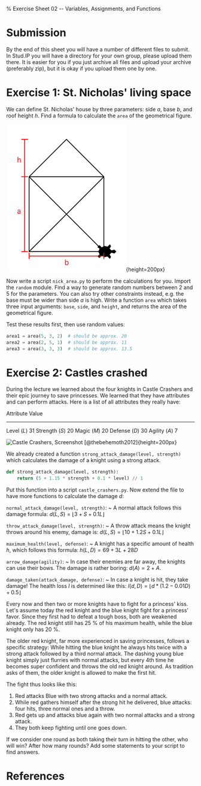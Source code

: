 % Exercise Sheet 02 -- Variables, Assignments, and Functions

# Submission

By the end of this sheet you will have a number of different files to submit.
In Stud.IP you will have a directory for your own group, please upload them
there. It is easier for you if you just archive all files and upload your
archive (preferably zip), but it is okay if you upload them one by one.


# Exercise 1: St. Nicholas' living space

We can define St. Nicholas' house by three parameters: side $a$, base $b$, and
roof height $h$. Find a formula to calculate the `area` of the geometrical
figure.

![St. Nicholas' house](img/nick_area.png){height=200px}

Now write a script `nick_area.py` to perform the calculations for you. Import
the `random` module. Find a way to generate random numbers between 2 and 5 for
the parameters. You can also try other constraints instead, e.g. the base must
be wider than side $a$ is high. Write a function `area` which takes three input
arguments: `base`, `side`, and `height`, and returns the area of the
geometrical figure.

Test these results first, then use random values:

```python
area1 = area(5, 3, 2)  # should be approx. 20
area2 = area(2, 5, 1)  # should be approx. 11
area3 = area(3, 3, 3)  # should be approx. 13.5
```


# Exercise 2: Castles crashed

During the lecture we learned about the four knights in Castle Crashers and
their epic journey to save princesses. We learned that they have attributes and
can perform attacks. Here is a list of all attributes they really have:

Attribute      Value
-------------- -----
Level ($L$)       31
Strength ($S$)    20
Magic ($M$)       20
Defense ($D$)     30
Agility ($A$)      7

![Castle Crashers, Screenshot [@thebehemoth2012]](http://www.castlecrashers.com/images/screenshots/cc7.jpg){height=200px}

We already created a function `strong_attack_damage(level, strength)` which
calculates the damage of a knight using a strong attack.

```python
def strong_attack_damage(level, strength):
    return (5 + 1.15 * strength + 0.1 * level) // 1
```

Put this function into a script `castle_crashers.py`. Now extend the file to
have more functions to calculate the damage $d$:

`normal_attack_damage(level, strength)`:
  ~ A normal attack follows this damage formula: $d(L, S) = \left\lfloor
  3 + S + 0.1 L \right\rfloor$

`throw_attack_damage(level, strength)`:
  ~ A throw attack means the knight throws around his enemy, damage is: $d(L,
  S) = \left\lfloor 10 + 1.2 S + 0.1 L \right\rfloor$

`maximum_health(level, defense)`:
  ~ A knight has a specific amount of health $h$, which follows this formula:
  $h(L, D) = 69 + 3 L + 28 D$

`arrow_damage(agility)`:
  ~ In case their enemies are far away, the knights can use their bows. The
  damage is rather boring: $d(A) = 2 + A$.

`damage_taken(attack_damage, defense)`:
  ~ In case a knight is hit, they take damage! The health loss $l$ is
  determined like this: $l(d, D) = \left\lfloor d * (1.2 - 0.01 D) + 0.5
  \right\rfloor$


Every now and then two or more knights have to fight for a princess' kiss.
Let's assume today the red knight and the blue knight fight for a princess'
favor. Since they first had to defeat a tough boss, both are weakened already.
The red knight still has 25 % of his maximum health, while the blue knight only
has 20 %.

The older red knight, far more experienced in saving princesses, follows
a specific strategy: While hitting the blue knight he always hits twice with
a strong attack followed by a third normal attack. The dashing young blue
knight simply just flurries with normal attacks, but every 4th time he becomes
super confident and throws the old red knight around. As tradition asks of
them, the older knight is allowed to make the first hit.

The fight thus looks like this:

1. Red attacks Blue with two strong attacks and a normal attack.
2. While red gathers himself after the strong hit he delivered, blue attacks:
   four hits, three normal ones and a throw.
3. Red gets up and attacks blue again with two normal attacks and a strong
   attack.
4. They both keep fighting until one goes down.

If we consider one round as both taking their turn in hitting the other, who
will win? After how many rounds? Add some statements to your script to find
answers.


# References
